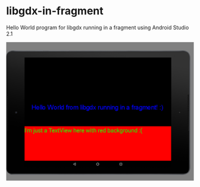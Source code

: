 # libgdx-in-fragment
Hello World program for libgdx running in a fragment using Android Studio 2.1


![Alt text](/libgdx-fragment.PNG?raw=true "libgdx in fragment")